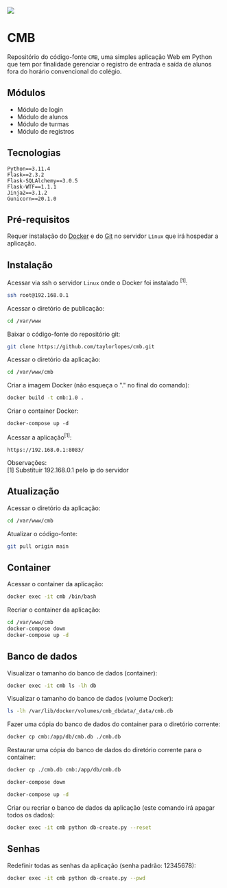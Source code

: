 ![](simba/static/images/logo_labra9.png)

# CMB
Repositório do código-fonte `CMB`, uma simples aplicação Web em Python que tem por finalidade gerenciar o registro de entrada e saída de alunos fora do horário convencional do colégio.  

## Módulos
- Módulo de login
- Módulo de alunos
- Módulo de turmas
- Módulo de registros

## Tecnologias
`Python==3.11.4`\
`Flask==2.3.2`\
`Flask-SQLAlchemy==3.0.5`\
`Flask-WTF==1.1.1`\
`Jinja2==3.1.2`\
`Gunicorn==20.1.0` 
 
## Pré-requisitos
Requer instalação do [Docker](https://www.docker.com/) e do [Git](https://git-scm.com/) no servidor `Linux` que irá hospedar a aplicação.

## Instalação
Acessar via ssh o servidor `Linux` onde o Docker foi instalado <sup>[1]</sup>:
```bash
ssh root@192.168.0.1
```

Acessar o diretório de publicação:
```bash
cd /var/www
```

Baixar o código-fonte do repositório git:
```bash
git clone https://github.com/taylorlopes/cmb.git
```

Acessar o diretório da aplicação:
```bash
cd /var/www/cmb
```

Criar a imagem Docker (não esqueça o "." no final do comando):
```bash
docker build -t cmb:1.0 .
```

Criar o container Docker:
```
docker-compose up -d
```

Acessar a aplicação<sup>[1]</sup>:
```
https://192.168.0.1:8083/
```

Observações:\
[1] Substituir 192.168.0.1 pelo ip do servidor
 
## Atualização

Acessar o diretório da aplicação:
```bash
cd /var/www/cmb
```

Atualizar o código-fonte:
```bash
git pull origin main
```

## Container

Acessar o container da aplicação:
```bash
docker exec -it cmb /bin/bash
```

Recriar o container da aplicação:
```bash
cd /var/www/cmb
docker-compose down
docker-compose up -d
```

## Banco de dados

Visualizar o tamanho do banco de dados (container):
```bash
docker exec -it cmb ls -lh db
```

Visualizar o tamanho do banco de dados (volume Docker):
```bash
ls -lh /var/lib/docker/volumes/cmb_dbdata/_data/cmb.db
```

Fazer uma cópia do banco de dados do container para o diretório corrente:
```bash
docker cp cmb:/app/db/cmb.db ./cmb.db
```

Restaurar uma cópia do banco de dados do diretório corrente para o container:
```bash
docker cp ./cmb.db cmb:/app/db/cmb.db 

docker-compose down

docker-compose up -d
```

Criar ou recriar o banco de dados da aplicação (este comando irá apagar todos os dados):
```bash
docker exec -it cmb python db-create.py --reset
```

## Senhas

Redefinir todas as senhas da aplicação (senha padrão: 12345678):
```bash
docker exec -it cmb python db-create.py --pwd
```